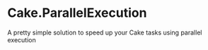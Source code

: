 # Cake.ParallelExecution
A pretty simple solution to speed up your Cake tasks using parallel execution
